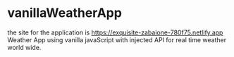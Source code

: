 # vanillaWeatherApp
the site for the application is https://exquisite-zabaione-780f75.netlify.app
Weather App using vanilla javaScript with injected API for real time weather world wide.
